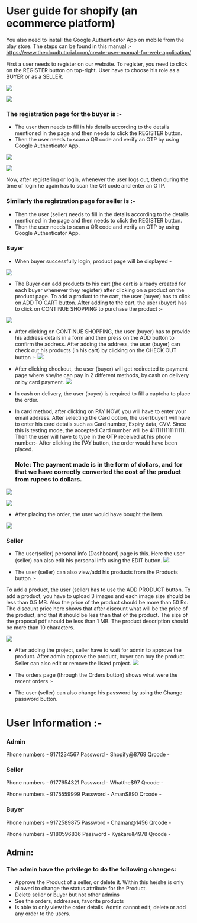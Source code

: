 # User guide for shopify (an ecommerce platform)


You also need to install the Google Authenticator App on mobile from the play store. The steps can be found in this manual :- https://www.thecloudtutorial.com/create-user-manual-for-web-application/

First a user needs to register on our website. To register, you need to click on the REGISTER button on top-right. User have to choose his role as a BUYER or as a SELLER.

![](https://github.com/Shanu85/Shopify/blob/main/ecommerce-website/Website_Image/homepage1.png)

![](https://github.com/Shanu85/Shopify/blob/main/ecommerce-website/Website_Image/homepage2.png)

### The registration page for the buyer is :-

- The user then needs to fill in his details according to the details mentioned in the page and then needs to click the REGISTER button.
- Then the user needs to scan a QR code and verify an OTP by using Google Authenticator App.

![](https://github.com/Shanu85/Shopify/blob/main/ecommerce-website/Website_Image/buyer_register1.png)

![](https://github.com/Shanu85/Shopify/blob/main/ecommerce-website/Website_Image/buyer_register2.png)

Now, after registering or login, whenever the user logs out, then during the time of login he again has to scan the QR code and enter an OTP.

### Similarly the registration page for seller is :-
- Then the user (seller) needs to fill in the details according to the details mentioned in the page and then needs to click the REGISTER button.
- Then the user needs to scan a QR code and verify an OTP by using Google Authenticator App.

### Buyer
 - When buyer successfully login, product page will be displayed -  

![](https://github.com/Shanu85/Shopify/blob/main/ecommerce-website/Website_Image/products_page.png)

- The Buyer can add products to his cart (the cart is already created for each buyer whenever they register) after clicking on a product on the product page. To add a product to the cart, the user (buyer) has to click on ADD TO CART button. After adding to the cart, the user (buyer) has to click on CONTINUE SHOPPING to purchase the product :-

![](https://github.com/Shanu85/Shopify/blob/main/ecommerce-website/Website_Image/cart.png)

- After clicking on CONTINUE SHOPPING, the user (buyer) has to provide his address details in a form and then press on the ADD button to confirm the address. After adding the address, the user (buyer) can check out his products (in his cart) by clicking on the CHECK OUT button :-
![](https://github.com/Shanu85/Shopify/blob/main/ecommerce-website/Website_Image/order_details.png)

- After clicking checkout, the user (buyer) will get redirected to payment page where she/he can pay in 2 different methods, by cash on delivery or by card payment. 
![](https://github.com/Shanu85/Shopify/blob/main/ecommerce-website/Website_Image/payment_page.png)

- In cash on delivery, the user (buyer) is required to fill a captcha to place the order. 
- In card method, after clicking on PAY NOW, you will have to enter your email address. After selecting the Card option, the user(buyer) will have to enter his card details such as Card number, Expiry data, CVV. Since this is testing mode, the accepted Card number will be 4111111111111111.
 Then the user will have to type in the OTP received at his phone number:-
    After clicking the PAY button, the order would have been placed.
    ### Note: The payment made is in the form of dollars, and for that we have correctly converted the cost of the product from rupees to dollars.

![](https://github.com/Shanu85/Shopify/blob/main/ecommerce-website/Website_Image/razorpay1.png)

![](https://github.com/Shanu85/Shopify/blob/main/ecommerce-website/Website_Image/razorpay2.png)

- After placing the order, the user would have bought the item. 

![](https://github.com/Shanu85/Shopify/blob/main/ecommerce-website/Website_Image/order_placed.png)

### Seller

- The user(seller) personal info (Dashboard) page is this. 
 Here the user (seller) can also edit his personal info using the EDIT button.
![](https://github.com/Shanu85/Shopify/blob/main/ecommerce-website/Website_Image/profile_page.png)

- The user (seller) can also view/add his products from the Products button :-

 To add a product, the user (seller) has to use the ADD PRODUCT button.
 To add a product, you have to upload 3 images and each image size should be less than 0.5 MB. Also the price of the product should be more than 50 Rs. The discount price here shows that after discount what will be the price of the product, and that it should be less than that of the product. The size of the proposal pdf should be less than 1 MB. The product description should be more than 10 characters.

![](https://github.com/Shanu85/Shopify/blob/main/ecommerce-website/Website_Image/add_product.png)

- After adding the project, seller have to wait for admin to approve the product. After admin approve the product, buyer can buy the product. Seller can also edit or remove the listed project.
![](https://github.com/Shanu85/Shopify/blob/main/ecommerce-website/Website_Image/seller_product_page.png)


- The orders page (through the Orders button) shows what were the recent orders :-

- The user (seller) can also change his password by using the Change password button.



# User Information :-

### Admin
Phone numbers - 9171234567
Password - Shopify@8769
Qrcode - 



### Seller
Phone numbers - 9177654321
Password - Whatthe$97
Qrcode - 

Phone numbers - 9175559999
Password - Aman$890
Qrcode - 


### Buyer
Phone numbers - 9172589875
Password - Chaman@1456
Qrcode - 

Phone numbers - 9180596836
Password - Kyakaru&4978
Qrcode - 


## Admin:
### The admin have the privilege to do the following changes:

- Approve the Product of a seller, or delete it. Within this he/she is only allowed to change the status attribute for the Product.
- Delete seller or buyer but not other admins
- See the orders, addresses, favorite products
- Is able to only view the order details. Admin cannot edit, delete or add any order to the users.




<!-----

# Django React eCommerce

Advanced eCommerce example web application with Django and React

[Development](#development) <br>
[Deployment](#deployment)

# Development

Setup environment for development

### Install dependencies

Clone the project then install python and react dependencies

```
git clone https://github.com/amirahrari/django-react-ecommerce.git
cd django-react-ecommerce
pip install -r requirements.txt
yarn # or npm install
```

### Add built in [dummy data](dummy_data)

Create database, apply migrations and add some [dummy data](dummy_data)

```
python add_dummy_data.py
```

### Run the server

```
yarn run dev
python manage.py runserver
python manage.py livereload # hot reload
```

Open http://localhost:8000/

### Admin pannel

Admin user has been created in [users.json](dummy_data/users.json) <br />
You can access the admin pannel from http://localhost:8000/admin/ <br />
phone number: 09171234567 <br />
password: password

# Deployment

Deploy with docker using postgresql, gunicorn and nginx.

### Setup envrionment variables
```
cp .env.sample .env
cp .env.db.sample .env.db
```

### Build and up image using docker compose

```
docker-compose build
docker-compose up -d
```

### Collect static files and add dummy data

```
docker-compose exec web python manage.py collectstatic --no-input
docker-compose exec web python add_dummy_data.py
```

You are good to go. Open your server ip address on port 80 (Ex on localhost: http://127.0.0.1).
 
--->
